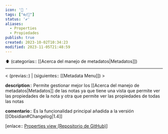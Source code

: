 ```yaml
---
icon: '🔑 '
tags: ["⚙️/🔌"]
status: '✔️'
aliases:
  - Properties
  - Propiedades
publish: true
created: 2023-10-02T10:34:23
modified: 2023-11-05T21:48:59
---
```


⬆️ (categorías:: [[Acerca del manejo de metadatos|Metadatos]])

---

< (previas::) | (siguientes:: [[Metadata Menu]]) >

**description**:: Permite gestionar mejor los [[Acerca del manejo de metadatos|Metadatos]] de las notas ya que tiene una vista que permite ver las propiedades de la nota y otra que permite ver las propiedades de todas las notas

**comentario**:: Es la funcionalidad principal añadida a la versión [[Obsidian#Changelog|1.4]]

[enlace:: [Properties view (Repositorio de GitHub)](https://help.obsidian.md/Plugins/Properties+view)]
